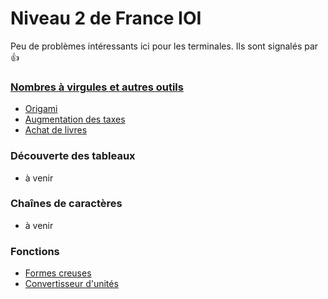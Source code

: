 # Niveau 2 de France IOI

Peu de problèmes intéressants ici pour les terminales. Ils sont signalés par :+1: 

### [Nombres à virgules et autres outils](http://www.france-ioi.org/algo/chapter.php?idChapter=650)

* [Origami](1-Nombres_virgules/1-origami.html)
* [Augmentation des taxes](1-Nombres_virgules/B2-augmentation_taxes.html)
* [Achat de livres](1-Nombres_virgules/B2-augmentation_taxes.html)

### Découverte des tableaux

* à venir

### Chaînes de caractères

* à venir

### Fonctions

* [Formes creuses](4-Fonctions/8-creuses.html)
* [Convertisseur d'unités](4-Fonctions/9-conversions.html)
